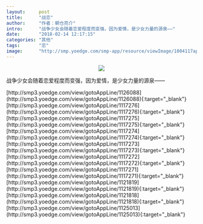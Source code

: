 ```yaml
---
layout:     post
title:      "战恋"
author:     "作者：朝仓亮介"
intro:      "战争少女会随着恋爱程度而变强，因为爱情，是少女力量的源泉——"
date:       "2018-02-14 12:17:15"
categories: "其他"
tags:       "恋"
image:      "http://smp.yoedge.com/smp-app/resource/viewImage/1004117appline.png"
---
```

<div style="text-align: center">
<p><img src="http://smp.yoedge.com/smp-app/resource/viewImage/1004117appline.png"/></p>
</div>
<p class="post-meta">
<span>战争少女会随着恋爱程度而变强，因为爱情，是少女力量的源泉——</span>
</p>
[http://smp3.yoedge.com/view/gotoAppLine/1126088](http://smp3.yoedge.com/view/gotoAppLine/1126088){:target="_blank"}
[http://smp3.yoedge.com/view/gotoAppLine/1117276](http://smp3.yoedge.com/view/gotoAppLine/1117276){:target="_blank"}
[http://smp3.yoedge.com/view/gotoAppLine/1117275](http://smp3.yoedge.com/view/gotoAppLine/1117275){:target="_blank"}
[http://smp3.yoedge.com/view/gotoAppLine/1117274](http://smp3.yoedge.com/view/gotoAppLine/1117274){:target="_blank"}
[http://smp3.yoedge.com/view/gotoAppLine/1117273](http://smp3.yoedge.com/view/gotoAppLine/1117273){:target="_blank"}
[http://smp3.yoedge.com/view/gotoAppLine/1117272](http://smp3.yoedge.com/view/gotoAppLine/1117272){:target="_blank"}
[http://smp3.yoedge.com/view/gotoAppLine/1117271](http://smp3.yoedge.com/view/gotoAppLine/1117271){:target="_blank"}
[http://smp3.yoedge.com/view/gotoAppLine/1121819](http://smp3.yoedge.com/view/gotoAppLine/1121819){:target="_blank"}
[http://smp3.yoedge.com/view/gotoAppLine/1121818](http://smp3.yoedge.com/view/gotoAppLine/1121818){:target="_blank"}
[http://smp3.yoedge.com/view/gotoAppLine/1125013](http://smp3.yoedge.com/view/gotoAppLine/1125013){:target="_blank"}


